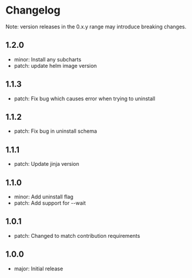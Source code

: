 # Changelog
Note: version releases in the 0.x.y range may introduce breaking changes.

## 1.2.0

- minor: Install any subcharts
- patch: update helm image version

## 1.1.3

- patch: Fix bug which causes error when trying to uninstall

## 1.1.2

- patch: Fix bug in uninstall schema

## 1.1.1

- patch: Update jinja version

## 1.1.0

- minor: Add uninstall flag
- patch: Add support for --wait

## 1.0.1

- patch: Changed to match contribution requirements

## 1.0.0

- major: Initial release
